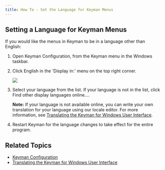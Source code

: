 ```yaml
---
title: How To - Set the Language for Keyman Menus
---
```


## Setting a Language for Keyman Menus

If you would like the menus in Keyman to be in a language other than
English:

1.  Open Keyman Configuration, from the Keyman menu in the Windows
    taskbar.

2.  Click English in the 'Display in:' menu on the top right corner.

    ![](desktop_images/config-locale.png)

3.  Select your language from the list. If your language is not in the
    list, click Find other display languages online….

    **Note:** If your language is not available online, you can write your own
    translation for your language using our locale editor. For more
    information, see [Translating the Keyman for Windows User Interface](../advanced/locale_edit).

4.  Restart Keyman for the language changes to take effect for the
    entire program.

## Related Topics

-   [Keyman Configuration](../basic/config_tasks/config_menu)
-   [Translating the Keyman for Windows User Interface](../advanced/locale_edit)
